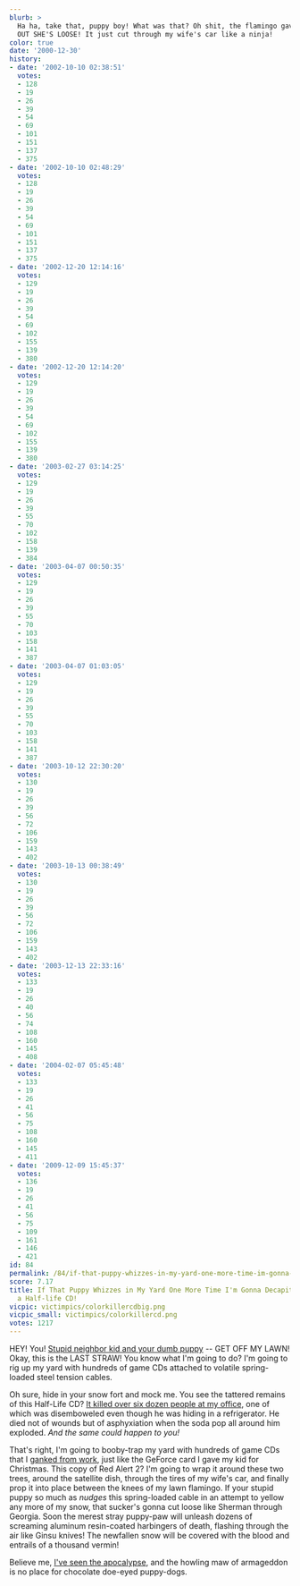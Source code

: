 ```yaml
---
blurb: >
  Ha ha, take that, puppy boy! What was that? Oh shit, the flamingo gave way! CLEAR
  OUT SHE'S LOOSE! It just cut through my wife's car like a ninja!
color: true
date: '2000-12-30'
history:
- date: '2002-10-10 02:38:51'
  votes:
  - 128
  - 19
  - 26
  - 39
  - 54
  - 69
  - 101
  - 151
  - 137
  - 375
- date: '2002-10-10 02:48:29'
  votes:
  - 128
  - 19
  - 26
  - 39
  - 54
  - 69
  - 101
  - 151
  - 137
  - 375
- date: '2002-12-20 12:14:16'
  votes:
  - 129
  - 19
  - 26
  - 39
  - 54
  - 69
  - 102
  - 155
  - 139
  - 380
- date: '2002-12-20 12:14:20'
  votes:
  - 129
  - 19
  - 26
  - 39
  - 54
  - 69
  - 102
  - 155
  - 139
  - 380
- date: '2003-02-27 03:14:25'
  votes:
  - 129
  - 19
  - 26
  - 39
  - 55
  - 70
  - 102
  - 158
  - 139
  - 384
- date: '2003-04-07 00:50:35'
  votes:
  - 129
  - 19
  - 26
  - 39
  - 55
  - 70
  - 103
  - 158
  - 141
  - 387
- date: '2003-04-07 01:03:05'
  votes:
  - 129
  - 19
  - 26
  - 39
  - 55
  - 70
  - 103
  - 158
  - 141
  - 387
- date: '2003-10-12 22:30:20'
  votes:
  - 130
  - 19
  - 26
  - 39
  - 56
  - 72
  - 106
  - 159
  - 143
  - 402
- date: '2003-10-13 00:38:49'
  votes:
  - 130
  - 19
  - 26
  - 39
  - 56
  - 72
  - 106
  - 159
  - 143
  - 402
- date: '2003-12-13 22:33:16'
  votes:
  - 133
  - 19
  - 26
  - 40
  - 56
  - 74
  - 108
  - 160
  - 145
  - 408
- date: '2004-02-07 05:45:48'
  votes:
  - 133
  - 19
  - 26
  - 41
  - 56
  - 75
  - 108
  - 160
  - 145
  - 411
- date: '2009-12-09 15:45:37'
  votes:
  - 136
  - 19
  - 26
  - 41
  - 56
  - 75
  - 109
  - 161
  - 146
  - 421
id: 84
permalink: /84/if-that-puppy-whizzes-in-my-yard-one-more-time-im-gonna-decapitate-him-with-a-halflife-cd/
score: 7.17
title: If That Puppy Whizzes in My Yard One More Time I'm Gonna Decapitate Him with
  a Half-life CD!
vicpic: victimpics/colorkillercdbig.png
vicpic_small: victimpics/colorkillercd.png
votes: 1217
---
```


HEY! You! [Stupid neighbor kid and your dumb puppy](@/victim/82.md)
-- GET OFF MY LAWN! Okay, this is the LAST STRAW! You know what I'm
going to do? I'm going to rig up my yard with hundreds of game CDs
attached to volatile spring-loaded steel tension cables.

Oh sure, hide in your snow fort and mock me. You see the tattered
remains of this Half-Life CD? [It killed over six dozen people at my
office](@/victim/76.md), one of which was disemboweled even though he
was hiding in a refrigerator. He died not of wounds but of asphyxiation
when the soda pop all around him exploded. *And the same could happen to
you!*

That's right, I'm going to booby-trap my yard with hundreds of game CDs
that I [ganked from work](@/victim/75.md), just like the GeForce card
I gave my kid for Christmas. This copy of Red Alert 2? I'm going to wrap
it around these two trees, around the satellite dish, through the tires
of my wife's car, and finally prop it into place between the knees of my
lawn flamingo. If your stupid puppy so much as *nudges* this
spring-loaded cable in an attempt to yellow any more of my snow, that
sucker's gonna cut loose like Sherman through Georgia. Soon the merest
stray puppy-paw will unleash dozens of screaming aluminum resin-coated
harbingers of death, flashing through the air like Ginsu knives! The
newfallen snow will be covered with the blood and entrails of a thousand
vermin!

Believe me, [I've seen the apocalypse](@/victim/76.md), and the
howling maw of armageddon is no place for chocolate doe-eyed puppy-dogs.